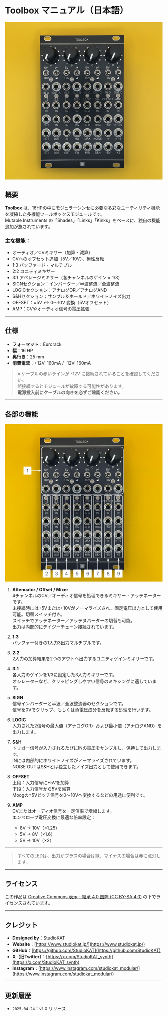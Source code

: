 # Toolbox マニュアル（日本語）

![Toolbox Front](../Images/Toolbox_Front.jpeg)

## 概要

**Toolbox** は、16HPの中にモジュラーシンセに必要な多彩なユーティリティ機能を凝縮した多機能ツールボックスモジュールです。  
Mutable Instruments の「Shades」「Links」「Kinks」をベースに、独自の機能追加が施されています。

### 主な機能：
- オーディオ／CVミキサー（加算・減算）  
- CVへのオフセット追加（5V／10V）、極性反転  
- 1:3 バッファード・マルチプル  
- 2:2 ユニティミキサー  
- 3:1 アベレージミキサー（各チャンネルのゲイン = 1/3）  
- SIGNセクション：インバーター／半波整流／全波整流  
- LOGICセクション：アナログOR／アナログAND  
- S&Hセクション：サンプル＆ホールド／ホワイトノイズ出力  
- OFFSET：±5V ↔ 0〜10V 変換（5Vオフセット）  
- AMP：CVやオーディオ信号の電圧拡張

---

## 仕様

- **フォーマット**：Eurorack  
- **幅**：16 HP  
- **奥行き**：25 mm  
- **消費電流**：+12V: 160mA / -12V: 160mA  

> ※ ケーブルの赤いラインが -12V に接続されていることを確認してください。  
> 誤接続するとモジュールが故障する可能性があります。  
> **電源投入前にケーブルの向きを必ずご確認ください。**

---

## 各部の機能

![explanation](../Images/Toolbox_Ex.jpg)

1. **Attenuator / Offset / Mixer**  
   4チャンネルのCV／オーディオ信号を処理できるミキサー・アッテネーターです。  
   未接続時には+5Vまたは+10Vがノーマライズされ、固定電圧出力として使用可能。切替スイッチ付き。  
   スイッチでアッテネーター／アッテヌバーターの切替も可能。  
   出力は内部的にデイジーチェーン接続されています。

2. **1:3**  
   バッファー付きの1入力3出力マルチプルです。

3. **2:2**  
   2入力の加算結果を2つのアウトへ出力するユニティゲインミキサーです。

4. **3:1**  
   各入力のゲインを1/3に設定した3入力ミキサーです。  
   オシレーターなど、クリッピングしやすい信号のミキシングに適しています。

5. **SIGN**  
   信号インバーターと半波／全波整流器のセクションです。  
   信号を0Vでクリップ、もしくは負電圧成分を反転する処理を行います。

6. **LOGIC**  
   入力された2信号の最大値（アナログOR）および最小値（アナログAND）を出力します。

7. **S&H**  
   トリガー信号が入力されるたびにINの電圧をサンプルし、保持して出力します。  
   INには内部的にホワイトノイズがノーマライズされています。  
   NOISE OUTはS&Hとは独立したノイズ出力として使用できます。

8. **OFFSET**  
   上段：入力信号に+5Vを加算  
   下段：入力信号から5Vを減算  
   Moogの±5Vピッチ信号を0～10Vへ変換するなどの用途に便利です。

9. **AMP**  
   CVまたはオーディオ信号を一定倍率で増幅します。  
   エンベロープ電圧変換に最適な倍率設定：  
   - 8V → 10V（×1.25）  
   - 5V → 8V（×1.6）  
   - 5V → 10V（×2）

---

> すべてのLEDは、出力がプラスの場合は緑、マイナスの場合は赤に点灯します。

---

## ライセンス

この作品は [Creative Commons 表示 - 継承 4.0 国際 (CC BY-SA 4.0)](https://creativecommons.org/licenses/by-sa/4.0/deed.ja) の下でライセンスされています。

---

## クレジット

- **Designed by**：StudioKAT  
- **Website**：[https://www.studiokat.jp/](https://www.studiokat.jp/)  
- **GitHub**：[https://github.com/StudioKAT](https://github.com/StudioKAT)  
- **X（旧Twitter）**：[https://x.com/StudioKAT_synth](https://x.com/StudioKAT_synth)  
- **Instagram**：[https://www.instagram.com/studiokat_modular/](https://www.instagram.com/studiokat_modular/)

---

## 更新履歴

- `2025-04-24`：v1.0 リリース  
